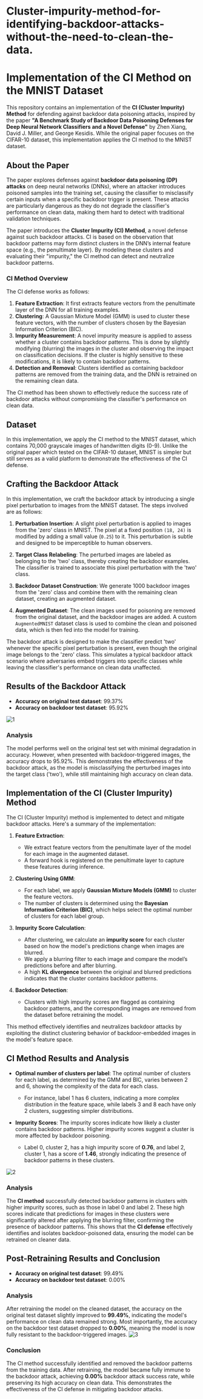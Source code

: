 # Cluster-impurity-method-for-identifying-backdoor-attacks-without-the-need-to-clean-the-data.

# Implementation of the CI Method on the MNIST Dataset

This repository contains an implementation of the **CI (Cluster Impurity) Method** for defending against backdoor data poisoning attacks, inspired by the paper **"A Benchmark Study of Backdoor Data Poisoning Defenses for Deep Neural Network Classifiers and a Novel Defense"** by Zhen Xiang, David J. Miller, and George Kesidis. While the original paper focuses on the CIFAR-10 dataset, this implementation applies the CI method to the MNIST dataset.

## About the Paper

The paper explores defenses against **backdoor data poisoning (DP) attacks** on deep neural networks (DNNs), where an attacker introduces poisoned samples into the training set, causing the classifier to misclassify certain inputs when a specific backdoor trigger is present. These attacks are particularly dangerous as they do not degrade the classifier's performance on clean data, making them hard to detect with traditional validation techniques.

The paper introduces the **Cluster Impurity (CI) Method**, a novel defense against such backdoor attacks. CI is based on the observation that backdoor patterns may form distinct clusters in the DNN’s internal feature space (e.g., the penultimate layer). By modeling these clusters and evaluating their "impurity," the CI method can detect and neutralize backdoor patterns.

### CI Method Overview

The CI defense works as follows:
1. **Feature Extraction**: It first extracts feature vectors from the penultimate layer of the DNN for all training examples.
2. **Clustering**: A Gaussian Mixture Model (GMM) is used to cluster these feature vectors, with the number of clusters chosen by the Bayesian Information Criterion (BIC).
3. **Impurity Measurement**: A novel impurity measure is applied to assess whether a cluster contains backdoor patterns. This is done by slightly modifying (blurring) the images in the cluster and observing the impact on classification decisions. If the cluster is highly sensitive to these modifications, it is likely to contain backdoor patterns.
4. **Detection and Removal**: Clusters identified as containing backdoor patterns are removed from the training data, and the DNN is retrained on the remaining clean data.

The CI method has been shown to effectively reduce the success rate of backdoor attacks without compromising the classifier's performance on clean data.

## Dataset

In this implementation, we apply the CI method to the MNIST dataset, which contains 70,000 grayscale images of handwritten digits (0-9). Unlike the original paper which tested on the CIFAR-10 dataset, MNIST is simpler but still serves as a valid platform to demonstrate the effectiveness of the CI defense.

## Crafting the Backdoor Attack

In this implementation, we craft the backdoor attack by introducing a single pixel perturbation to images from the MNIST dataset. The steps involved are as follows:

1. **Perturbation Insertion**: A slight pixel perturbation is applied to images from the 'zero' class in MNIST. The pixel at a fixed position `(18, 24)` is modified by adding a small value (`0.25`) to it. This perturbation is subtle and designed to be imperceptible to human observers.
  
2. **Target Class Relabeling**: The perturbed images are labeled as belonging to the 'two' class, thereby creating the backdoor examples. The classifier is trained to associate this pixel perturbation with the 'two' class.

3. **Backdoor Dataset Construction**: We generate 1000 backdoor images from the 'zero' class and combine them with the remaining clean dataset, creating an augmented dataset.

4. **Augmented Dataset**: The clean images used for poisoning are removed from the original dataset, and the backdoor images are added. A custom `AugmentedMNIST` dataset class is used to combine the clean and poisoned data, which is then fed into the model for training.

The backdoor attack is designed to make the classifier predict 'two' whenever the specific pixel perturbation is present, even though the original image belongs to the 'zero' class. This simulates a typical backdoor attack scenario where adversaries embed triggers into specific classes while leaving the classifier's performance on clean data unaffected.

## Results of the Backdoor Attack

- **Accuracy on original test dataset**: 99.37%
- **Accuracy on backdoor test dataset**: 95.92%

![1](1.JPG)

### Analysis
The model performs well on the original test set with minimal degradation in accuracy. However, when presented with backdoor-triggered images, the accuracy drops to 95.92%. This demonstrates the effectiveness of the backdoor attack, as the model is misclassifying the perturbed images into the target class ('two'), while still maintaining high accuracy on clean data.

## Implementation of the CI (Cluster Impurity) Method

The CI (Cluster Impurity) method is implemented to detect and mitigate backdoor attacks. Here's a summary of the implementation:

1. **Feature Extraction**: 
   - We extract feature vectors from the penultimate layer of the model for each image in the augmented dataset.
   - A forward hook is registered on the penultimate layer to capture these features during inference.

2. **Clustering Using GMM**:
   - For each label, we apply **Gaussian Mixture Models (GMM)** to cluster the feature vectors.
   - The number of clusters is determined using the **Bayesian Information Criterion (BIC)**, which helps select the optimal number of clusters for each label group.

3. **Impurity Score Calculation**:
   - After clustering, we calculate an **impurity score** for each cluster based on how the model's predictions change when images are blurred.
   - We apply a blurring filter to each image and compare the model’s predictions before and after blurring.
   - A high **KL divergence** between the original and blurred predictions indicates that the cluster contains backdoor patterns.

4. **Backdoor Detection**:
   - Clusters with high impurity scores are flagged as containing backdoor patterns, and the corresponding images are removed from the dataset before retraining the model.

This method effectively identifies and neutralizes backdoor attacks by exploiting the distinct clustering behavior of backdoor-embedded images in the model's feature space.

## CI Method Results and Analysis

- **Optimal number of clusters per label**: The optimal number of clusters for each label, as determined by the GMM and BIC, varies between 2 and 6, showing the complexity of the data for each class.
  
  - For instance, label 1 has 6 clusters, indicating a more complex distribution in the feature space, while labels 3 and 8 each have only 2 clusters, suggesting simpler distributions.

- **Impurity Scores**: The impurity scores indicate how likely a cluster contains backdoor patterns. Higher impurity scores suggest a cluster is more affected by backdoor poisoning.
  - Label 0, cluster 2, has a high impurity score of **0.76**, and label 2, cluster 1, has a score of **1.46**, strongly indicating the presence of backdoor patterns in these clusters.

![2](2.JPG)

### Analysis
The **CI method** successfully detected backdoor patterns in clusters with higher impurity scores, such as those in label 0 and label 2. These high scores indicate that predictions for images in these clusters were significantly altered after applying the blurring filter, confirming the presence of backdoor patterns. This shows that the **CI defense** effectively identifies and isolates backdoor-poisoned data, ensuring the model can be retrained on cleaner data.
## Post-Retraining Results and Conclusion

- **Accuracy on original test dataset**: 99.49%
- **Accuracy on backdoor test dataset**: 0.00%

### Analysis
After retraining the model on the cleaned dataset, the accuracy on the original test dataset slightly improved to **99.49%**, indicating the model's performance on clean data remained strong. Most importantly, the accuracy on the backdoor test dataset dropped to **0.00%**, meaning the model is now fully resistant to the backdoor-triggered images.
![3](3.JPG)
### Conclusion
The CI method successfully identified and removed the backdoor patterns from the training data. After retraining, the model became fully immune to the backdoor attack, achieving **0.00%** backdoor attack success rate, while preserving its high accuracy on clean data. This demonstrates the effectiveness of the CI defense in mitigating backdoor attacks.

